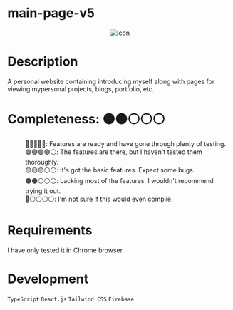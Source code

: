 # main-page-v5

<p align="center">
  <img src="" alt="Icon" title="icon">
</p>

<h1>
  Description
</h1>

<p>
  A personal website containing introducing myself along with pages for viewing mypersonal projects, blogs, portfolio, etc.
</p>

<h1>
  Completeness: 🟠🟠⚪⚪⚪
</h1>

<dl>
  <dd>🔵🔵🔵🔵🔵: Features are ready and have gone through plenty of testing.</dd>
  <dd>🟢🟢🟢🟢⚪: The features are there, but I haven't tested them thoroughly.</dd>
  <dd>🟡🟡🟡⚪⚪: It's got the basic features. Expect some bugs.</dd>
  <dd>🟠🟠⚪⚪⚪: Lacking most of the features. I wouldn't recommend trying it out.</dd>
  <dd>🔴⚪⚪⚪⚪: I'm not sure if this would even compile.</dd>
</dl>

<h1>
  Requirements
</h1>

<p>
  I have only tested it in Chrome browser.
</p>

<h1>
  Development
</h1>

<p>
  <code>TypeScript</code> <code>React.js</code> <code>Tailwind CSS</code> <code>Firebase</code>
</p>
